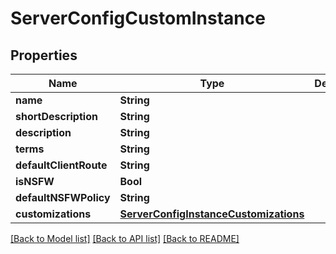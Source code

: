 # ServerConfigCustomInstance

## Properties
Name | Type | Description | Notes
------------ | ------------- | ------------- | -------------
**name** | **String** |  | [optional] 
**shortDescription** | **String** |  | [optional] 
**description** | **String** |  | [optional] 
**terms** | **String** |  | [optional] 
**defaultClientRoute** | **String** |  | [optional] 
**isNSFW** | **Bool** |  | [optional] 
**defaultNSFWPolicy** | **String** |  | [optional] 
**customizations** | [**ServerConfigInstanceCustomizations**](ServerConfigInstanceCustomizations.md) |  | [optional] 

[[Back to Model list]](../README.md#documentation-for-models) [[Back to API list]](../README.md#documentation-for-api-endpoints) [[Back to README]](../README.md)


